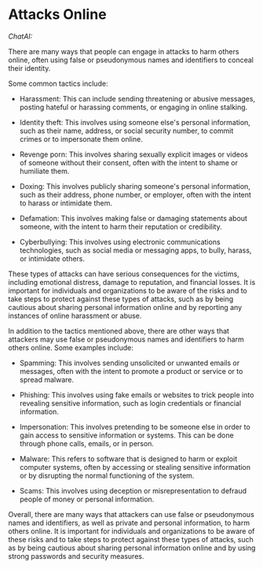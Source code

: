 # Attacks Online

*ChatAI:*

There are many ways that people can engage in attacks to harm others online, often using false or pseudonymous names and identifiers to conceal their identity. 

Some common tactics include:

-   Harassment: This can include sending threatening or abusive messages, posting hateful or harassing comments, or engaging in online stalking.
    
-   Identity theft: This involves using someone else's personal information, such as their name, address, or social security number, to commit crimes or to impersonate them online.
    
-   Revenge porn: This involves sharing sexually explicit images or videos of someone without their consent, often with the intent to shame or humiliate them.
    
-   Doxing: This involves publicly sharing someone's personal information, such as their address, phone number, or employer, often with the intent to harass or intimidate them.
    
-   Defamation: This involves making false or damaging statements about someone, with the intent to harm their reputation or credibility.
    
-   Cyberbullying: This involves using electronic communications technologies, such as social media or messaging apps, to bully, harass, or intimidate others.
    

These types of attacks can have serious consequences for the victims, including emotional distress, damage to reputation, and financial losses. It is important for individuals and organizations to be aware of the risks and to take steps to protect against these types of attacks, such as by being cautious about sharing personal information online and by reporting any instances of online harassment or abuse.

In addition to the tactics mentioned above, there are other ways that attackers may use false or pseudonymous names and identifiers to harm others online. Some examples include:

-   Spamming: This involves sending unsolicited or unwanted emails or messages, often with the intent to promote a product or service or to spread malware.
    
-   Phishing: This involves using fake emails or websites to trick people into revealing sensitive information, such as login credentials or financial information.
    
-   Impersonation: This involves pretending to be someone else in order to gain access to sensitive information or systems. This can be done through phone calls, emails, or in person.
    
-   Malware: This refers to software that is designed to harm or exploit computer systems, often by accessing or stealing sensitive information or by disrupting the normal functioning of the system.
    
-   Scams: This involves using deception or misrepresentation to defraud people of money or personal information.

Overall, there are many ways that attackers can use false or pseudonymous names and identifiers, as well as private and personal information, to harm others online. It is important for individuals and organizations to be aware of these risks and to take steps to protect against these types of attacks, such as by being cautious about sharing personal information online and by using strong passwords and security measures.